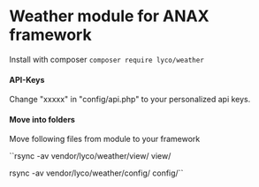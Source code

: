 Weather module for ANAX framework
=========================

Install with composer
``composer require lyco/weather``

#### API-Keys
Change "xxxxx" in "config/api.php" to your personalized api keys.

#### Move into folders
Move following files from module to your framework

``rsync -av vendor/lyco/weather/view/ view/

rsync -av vendor/lyco/weather/config/ config/``
